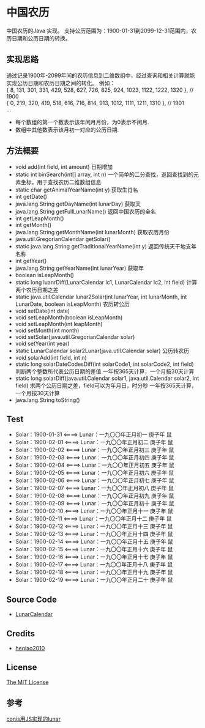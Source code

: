 # 中国农历
中国农历的Java 实现。
支持公历范围为：1900-01-31到2099-12-31范围内，农历日期和公历日期的转换。

## 实现思路
通过记录1900年-2099年间的农历信息到二维数组中，经过查询和相关计算就能实现公历日期和农历日期之间的转化。
例如： <br>
{ 8, 131, 301, 331, 429, 528, 627, 726, 825, 924, 1023, 1122, 1222, 1320 }, // 1900 <br>
{ 0, 219, 320, 419, 518, 616, 716, 814, 913, 1012, 1111, 1211, 1310 }, // 1901 <br>
...
* 每个数组的第一个数表示该年闰月月份，为0表示不闰月.
* 数组中其他数表示该月初一对应的公历日期.

## 方法概要														 
* void add(int field, int amount) 日期增加                                        
* static int binSearch(int[] array, int n) 一个简单的二分查找，返回查找到的元素坐标，用于查找农历二维数组信息  
* static char getAnimalYearName(int y) 获取生肖名                                           
* int getDate()                                                                 
* java.lang.String getDayName(int lunarDay) 获取天                                   
* java.lang.String getFullLunarName() 返回中国农历的全名                              
* int getLeapMonth()                                                                 
* int getMonth()                                                                          
* java.lang.String getMonthName(int lunarMonth) 获取农历月份                                    
* java.util.GregorianCalendar getSolar()                                                            
* static java.lang.String getTraditionalYearName(int y) 返回传统天干地支年名称                                  
* int getYear()                                                                                              
* java.lang.String getYearName(int lunarYear) 获取年                                                              
* boolean isLeapMonth()                                                                                          
* static long luanrDiff(LunarCalendar lc1, LunarCalendar lc2, int field) 计算两个农历日期之差                          
* static java.util.Calendar lunar2Solar(int lunarYear, int lunarMonth, int LunarDate, boolean isLeapMonth) 农历转公历                                             
* void setDate(int date)                                                                                       
* void setLeapMonth(boolean isLeapMonth)                                                                 
* void setLeapMonth(int leapMonth)                                                                               
* void setMonth(int month)                                                                                       
* void setSolar(java.util.GregorianCalendar solar)                                                            
* void setYear(int year)                                                                                    
* static LunarCalendar solar2Lunar(java.util.Calendar solar) 公历转农历                                             
* void solarAdd(int field, int n)                                                                               
* static long solarDateCodesDiff(int solarCode1, int solarCode2, int field) 判断两个整数所代表公历日期的差值 一年按365天计算，一个月按30天计算  
* static long solarDiff(java.util.Calendar solar1, java.util.Calendar solar2, int field) 求两个公历日期之差，field可以为年月日，时分秒 一年按365天计算，一个月按30天计算  
* java.lang.String toString()  

## Test
* Solar：1900-01-31 <====> Lunar：一九〇〇年正月初一 庚子年 鼠
* Solar：1900-02-01 <====> Lunar：一九〇〇年正月初二 庚子年 鼠
* Solar：1900-02-02 <====> Lunar：一九〇〇年正月初三 庚子年 鼠
* Solar：1900-02-03 <====> Lunar：一九〇〇年正月初四 庚子年 鼠
* Solar：1900-02-04 <====> Lunar：一九〇〇年正月初五 庚子年 鼠
* Solar：1900-02-05 <====> Lunar：一九〇〇年正月初六 庚子年 鼠
* Solar：1900-02-06 <====> Lunar：一九〇〇年正月初七 庚子年 鼠
* Solar：1900-02-07 <====> Lunar：一九〇〇年正月初八 庚子年 鼠
* Solar：1900-02-08 <====> Lunar：一九〇〇年正月初九 庚子年 鼠
* Solar：1900-02-09 <====> Lunar：一九〇〇年正月初十 庚子年 鼠
* Solar：1900-02-10 <====> Lunar：一九〇〇年正月十一 庚子年 鼠
* Solar：1900-02-11 <====> Lunar：一九〇〇年正月十二 庚子年 鼠
* Solar：1900-02-12 <====> Lunar：一九〇〇年正月十三 庚子年 鼠
* Solar：1900-02-13 <====> Lunar：一九〇〇年正月十四 庚子年 鼠
* Solar：1900-02-14 <====> Lunar：一九〇〇年正月十五 庚子年 鼠
* Solar：1900-02-15 <====> Lunar：一九〇〇年正月十六 庚子年 鼠
* Solar：1900-02-16 <====> Lunar：一九〇〇年正月十七 庚子年 鼠
* Solar：1900-02-17 <====> Lunar：一九〇〇年正月十八 庚子年 鼠
* Solar：1900-02-18 <====> Lunar：一九〇〇年正月十九 庚子年 鼠
* Solar：1900-02-19 <====> Lunar：一九〇〇年正月二十 庚子年 鼠

## Source Code

 - [LunarCalendar](https://github.com/heqiao2010/LunarCalendar)


## Credits

  - [heqiao2010](https://github.com/heqiao2010)

## License

[The MIT License](http://opensource.org/licenses/MIT)

## 参考
[conis用JS实现的lunar](http://github.com/conis/lunar)
